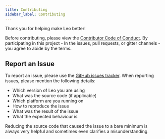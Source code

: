```yaml
---
title: Contributing
sidebar_label: Contributing
---
```


Thank you for helping make Leo better!

Before contributing, please view the [Contributor Code of Conduct](). 
By participating in this project - In the issues, pull requests, or gitter channels - 
you agree to abide by the terms.

## Report an Issue

To report an issue, please use the [GitHub issues tracker](https://github.com/AleoHQ/leo/issues). When reporting issues, please mention the following details:

- Which version of Leo you are using
- What was the source code (if applicable)
- Which platform are you running on
- How to reproduce the issue
- What was the result of the issue
- What the expected behaviour is

Reducing the source code that caused the issue to a bare minimum is always very helpful and sometimes even clarifies a misunderstanding.